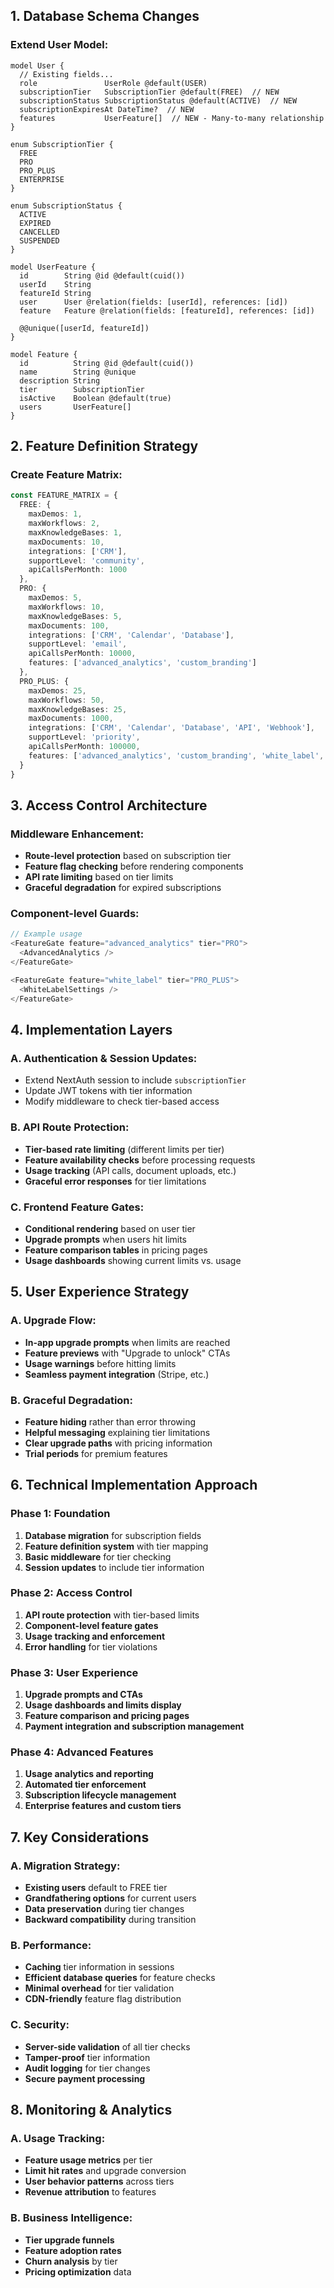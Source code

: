 ## **1. Database Schema Changes**

### **Extend User Model:**
```prisma
model User {
  // Existing fields...
  role               UserRole @default(USER)
  subscriptionTier   SubscriptionTier @default(FREE)  // NEW
  subscriptionStatus SubscriptionStatus @default(ACTIVE)  // NEW
  subscriptionExpiresAt DateTime?  // NEW
  features           UserFeature[]  // NEW - Many-to-many relationship
}

enum SubscriptionTier {
  FREE
  PRO
  PRO_PLUS
  ENTERPRISE
}

enum SubscriptionStatus {
  ACTIVE
  EXPIRED
  CANCELLED
  SUSPENDED
}

model UserFeature {
  id        String @id @default(cuid())
  userId    String
  featureId String
  user      User @relation(fields: [userId], references: [id])
  feature   Feature @relation(fields: [featureId], references: [id])
  
  @@unique([userId, featureId])
}

model Feature {
  id          String @id @default(cuid())
  name        String @unique
  description String
  tier        SubscriptionTier
  isActive    Boolean @default(true)
  users       UserFeature[]
}
```

## **2. Feature Definition Strategy**

### **Create Feature Matrix:**
```typescript
const FEATURE_MATRIX = {
  FREE: {
    maxDemos: 1,
    maxWorkflows: 2,
    maxKnowledgeBases: 1,
    maxDocuments: 10,
    integrations: ['CRM'],
    supportLevel: 'community',
    apiCallsPerMonth: 1000
  },
  PRO: {
    maxDemos: 5,
    maxWorkflows: 10,
    maxKnowledgeBases: 5,
    maxDocuments: 100,
    integrations: ['CRM', 'Calendar', 'Database'],
    supportLevel: 'email',
    apiCallsPerMonth: 10000,
    features: ['advanced_analytics', 'custom_branding']
  },
  PRO_PLUS: {
    maxDemos: 25,
    maxWorkflows: 50,
    maxKnowledgeBases: 25,
    maxDocuments: 1000,
    integrations: ['CRM', 'Calendar', 'Database', 'API', 'Webhook'],
    supportLevel: 'priority',
    apiCallsPerMonth: 100000,
    features: ['advanced_analytics', 'custom_branding', 'white_label', 'sso']
  }
}
```

## **3. Access Control Architecture**

### **Middleware Enhancement:**
- **Route-level protection** based on subscription tier
- **Feature flag checking** before rendering components
- **API rate limiting** based on tier limits
- **Graceful degradation** for expired subscriptions

### **Component-level Guards:**
```typescript
// Example usage
<FeatureGate feature="advanced_analytics" tier="PRO">
  <AdvancedAnalytics />
</FeatureGate>

<FeatureGate feature="white_label" tier="PRO_PLUS">
  <WhiteLabelSettings />
</FeatureGate>
```

## **4. Implementation Layers**

### **A. Authentication & Session Updates:**
- Extend NextAuth session to include `subscriptionTier`
- Update JWT tokens with tier information
- Modify middleware to check tier-based access

### **B. API Route Protection:**
- **Tier-based rate limiting** (different limits per tier)
- **Feature availability checks** before processing requests
- **Usage tracking** (API calls, document uploads, etc.)
- **Graceful error responses** for tier limitations

### **C. Frontend Feature Gates:**
- **Conditional rendering** based on user tier
- **Upgrade prompts** when users hit limits
- **Feature comparison tables** in pricing pages
- **Usage dashboards** showing current limits vs. usage

## **5. User Experience Strategy**

### **A. Upgrade Flow:**
- **In-app upgrade prompts** when limits are reached
- **Feature previews** with "Upgrade to unlock" CTAs
- **Usage warnings** before hitting limits
- **Seamless payment integration** (Stripe, etc.)

### **B. Graceful Degradation:**
- **Feature hiding** rather than error throwing
- **Helpful messaging** explaining tier limitations
- **Clear upgrade paths** with pricing information
- **Trial periods** for premium features

## **6. Technical Implementation Approach**

### **Phase 1: Foundation**
1. **Database migration** for subscription fields
2. **Feature definition system** with tier mapping
3. **Basic middleware** for tier checking
4. **Session updates** to include tier information

### **Phase 2: Access Control**
1. **API route protection** with tier-based limits
2. **Component-level feature gates**
3. **Usage tracking and enforcement**
4. **Error handling** for tier violations

### **Phase 3: User Experience**
1. **Upgrade prompts and CTAs**
2. **Usage dashboards and limits display**
3. **Feature comparison and pricing pages**
4. **Payment integration and subscription management**

### **Phase 4: Advanced Features**
1. **Usage analytics and reporting**
2. **Automated tier enforcement**
3. **Subscription lifecycle management**
4. **Enterprise features and custom tiers**

## **7. Key Considerations**

### **A. Migration Strategy:**
- **Existing users** default to FREE tier
- **Grandfathering options** for current users
- **Data preservation** during tier changes
- **Backward compatibility** during transition

### **B. Performance:**
- **Caching** tier information in sessions
- **Efficient database queries** for feature checks
- **Minimal overhead** for tier validation
- **CDN-friendly** feature flag distribution

### **C. Security:**
- **Server-side validation** of all tier checks
- **Tamper-proof** tier information
- **Audit logging** for tier changes
- **Secure payment processing**

## **8. Monitoring & Analytics**

### **A. Usage Tracking:**
- **Feature usage metrics** per tier
- **Limit hit rates** and upgrade conversion
- **User behavior patterns** across tiers
- **Revenue attribution** to features

### **B. Business Intelligence:**
- **Tier upgrade funnels**
- **Feature adoption rates**
- **Churn analysis** by tier
- **Pricing optimization** data
